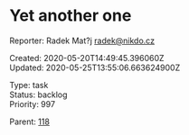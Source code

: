 # Yet another one

Reporter: Radek Mat?j <radek@nikdo.cz>  

Created: 2020-05-20T14:49:45.396060Z  
Updated: 2020-05-25T13:55:06.663624900Z

Type: task  
Status: backlog  
Priority: 997

Parent: [118](118.md "Night tool tip")
